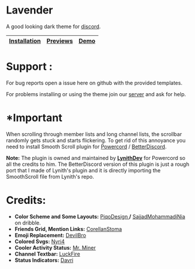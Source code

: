 # Lavender

A good looking dark theme for [discord](https://discord.com/).

| [Installation](https://github.com/Lavender-Discord/Lavender/blob/main/.github/installation.md) | [Previews](https://github.com/Lavender-Discord/Lavender/blob/main/.github/previews.md) | [Demo](https://gibbu.github.io/ThemePreview/?file=https://cdn.jsdelivr.net/gh/Lavender-Discord/Lavender/lavender.theme.css) |
| ------------------------------------------------------------ | ------------------------------------------------------------ | -------- |

# Support :

For bug reports open a issue here on github with the provided templates.

For problems installing or using the theme join our [server](https://discord.gg/B9TK7nqRE4) and ask for help.

# *Important

When scrolling through member lists and long channel lists, the scrollbar randomly gets stuck and starts flickering. To get rid of this annoyance you need to install Smooth Scroll plugin for [Powercord](https://github.com/LynithDev/SmoothScrollPowerCord) / [BetterDiscord](https://github.com/Lavender-Discord/Lavender/releases/latest/download/smoothscrollBD.plugin.js).

**Note:** The plugin is owned and maintained by **[LynithDev](https://github.com/LynithDev)** for Powercord so all the credits to him. The BetterDiscord version of this plugin is just a rough port that I made of Lynith's plugin and it is directly importing the SmoothScroll file from Lynith's repo.

# Credits:

- **Color Scheme and Some Layouts:** [PiqoDesign ](https://dribbble.com/Piqodesign)**/** [SajjadMohammadiNia](https://dribbble.com/SajjadMohammadiNia) on dribble.
- **Friends Grid, Mention Links:** [CorellanStoma](https://github.com/CorellanStoma/)
- **Emoji Replacement:** [DevilBro](https://github.com/mwittrien/)
- **Colored Svgs:** [Nyri4](https://github.com/NYRI4/)
- **Cooler Activity Status:** [Mr. Miner](https://github.com/mr-miner1/)
- **Channel Textbar:** [LuckFire](https://github.com/Discord-Theme-Addons/bubble-bar)
- **Status Indicators:** [Davri](https://github.com/Davr1)
